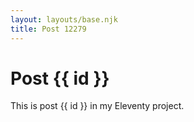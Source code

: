 ```yaml
---
layout: layouts/base.njk
title: Post 12279
---
```


# Post {{ id }}

This is post {{ id }} in my Eleventy project.
